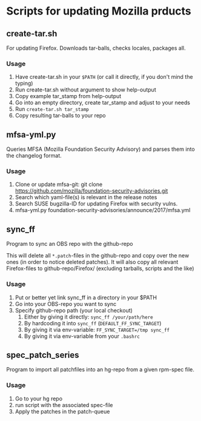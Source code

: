 # Scripts for updating Mozilla prducts

## create-tar.sh
For updating Firefox.
Downloads tar-balls, checks locales, packages all.

### Usage
1. Have create-tar.sh in your `$PATH` (or call it directly, if you don't mind the typing)
2. Run create-tar.sh without argument to show help-output
3. Copy example tar_stamp from help-output
4. Go into an empty directory, create tar_stamp and adjust to your needs
5. Run `create-tar.sh tar_stamp`
6. Copy resulting tar-balls to your repo

## mfsa-yml.py
Queries MFSA (Mozilla Foundation Security Advisory) and parses them into the changelog format.

### Usage
1. Clone or update mfsa-git: git clone https://github.com/mozilla/foundation-security-advisories.git
2. Search which yaml-file(s) is relevant in the release notes
3. Search SUSE bugzilla-ID for updating Firefox with security vulns.
4. mfsa-yml.py foundation-security-advisories/announce/2017/mfsa<whichever you need>.yml <bugzilla ID>

## sync\_ff
Program to sync an OBS repo with the github-repo

This will delete all `*.patch`-files in the github-repo and copy over the new ones (in order to notice deleted patches).
It will also copy all relevant Firefox-files to github-repo/Firefox/ (excluding tarballs, scripts and the like)

### Usage
1. Put or better yet link sync\_ff in a directory in your $PATH
2. Go into your OBS-repo you want to sync
3. Specify github-repo path (your local checkout)
    1. Either by giving it directly: `sync_ff /your/path/here`
    2. By hardcoding it into `sync_ff` (`DEFAULT_FF_SYNC_TARGET`)
    3. By giving it via env-variable: `FF_SYNC_TARGET=/tmp sync_ff`
    4. By giving it via env-variable from your `.bashrc`

## spec\_patch\_series

Program to import all patchfiles into an hg-repo from a given rpm-spec file.

### Usage
1. Go to your hg repo
2. run script with the associated spec-file
3. Apply the patches in the patch-queue
